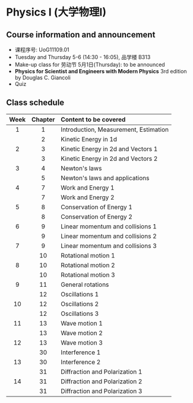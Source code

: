 # Physics I (大学物理I)
<!-- [Go to Class diary](#Class-diary) -->
## Course information and announcement
* 课程序号: UoG11109.01
* Tuesday and Thursday 5-6 (14:30 - 16:05), 品学楼 B313
* Make-up class for 劳动节 5月1日(Thursday): to be announced
* **Physics for Scientist and Engineers with Modern Physics** 3rd edition by Douglas C. Giancoli
* Quiz

## Class schedule
Week|Chapter|Content to be covered|
| :--: | :--: | :--- |
|1|1 |Introduction, Measurement, Estimation|
||2 |Kinetic Energy in 1d|
|2|3 |Kinetic Energy in 2d and Vectors 1|
||3 |Kinetic Energy in 2d and Vectors 2|
|3|4 |Newton's laws |
||5 |Newton's laws and applications|
|4|7 |Work and Energy 1|
||7 |Work and Energy 2|
|5|8 |Conservation of Energy 1|
||8 |Conservation of Energy 2|
|6|9 |Linear momentum and collisions 1|
||9 |Linear momentum and collisions 2|
|7|9 |Linear momentum and collisions 3|
||10|Rotational motion 1|
|8|10|Rotational motion 2|
||10|Rotational motion 3|
|9|11|General rotations|
||12|Oscillations 1|
|10|12|Oscillations 2|
||12|Oscillations 3|
|11|13|Wave motion 1|
||13|Wave motion 2|
|12|13|Wave motion 3|
||30|Interference 1|
|13|30|Interference 2|
||31|Diffraction and Polarization 1|
|14|31|Diffraction and Polarization 2|
||31|Diffraction and Polarization 3|





